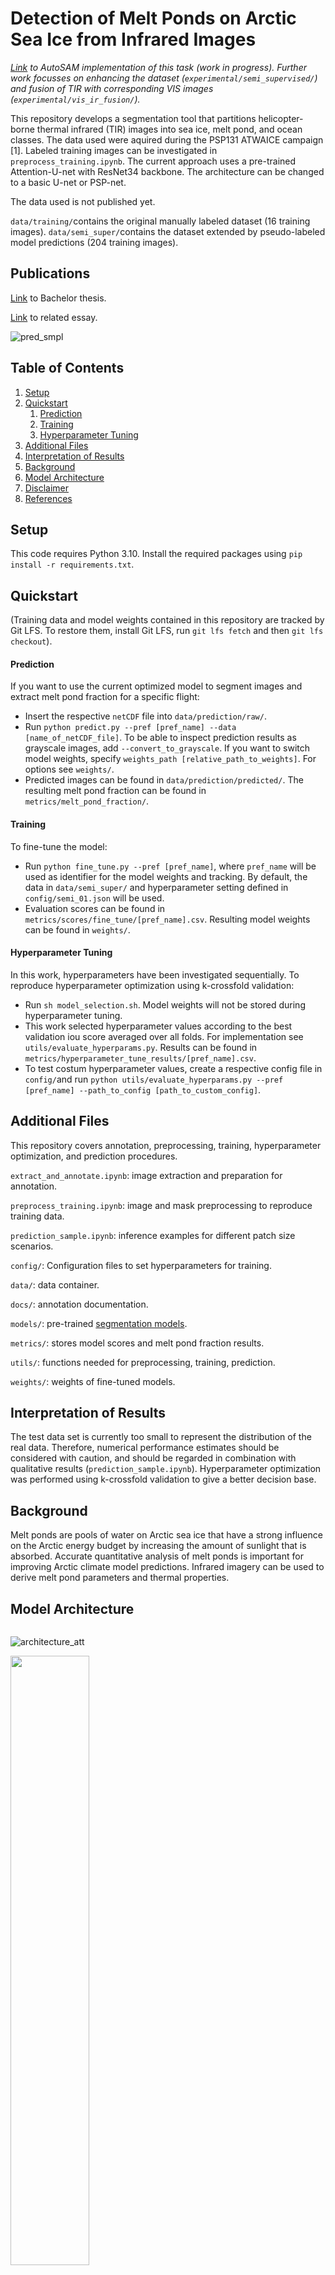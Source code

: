 # Detection of Melt Ponds on Arctic Sea Ice from Infrared Images

*[Link](https://github.com/marlens123/autoSAM_pond_segmentation) to AutoSAM implementation of this task (work in progress). Further work focusses on enhancing the dataset (```experimental/semi_supervised/```) and fusion of TIR with corresponding VIS images (```experimental/vis_ir_fusion/```).*

This repository develops a segmentation tool that partitions helicopter-borne thermal infrared (TIR) images into sea ice, melt pond, and ocean classes. 
The data used were aquired during the PSP131 ATWAICE campaign [1]. Labeled training images can be investigated in ```preprocess_training.ipynb```.
The current approach uses a pre-trained Attention-U-net with ResNet34 backbone. The architecture can be changed to a basic U-net or PSP-net. 

The data used is not published yet.

```data/training/```contains the original manually labeled dataset (16 training images). ```data/semi_super/```contains the dataset extended by pseudo-labeled model predictions (204 training images).

## Publications
[Link](https://seaice.uni-bremen.de/proceedings-theses-reports/) to Bachelor thesis.

[Link](https://te.ma/art/ut5cb0/reil-melting-ponds-arctic-sea/) to related essay.

![pred_smpl](https://github.com/marlens123/pond_segmentation/assets/80780236/e0298018-ea2d-44a4-9711-a00b69464980)

## Table of Contents
1. [Setup](https://github.com/marlens123/pond_segmentation/blob/main/README.md#setup)
2. [Quickstart](https://github.com/marlens123/pond_segmentation/blob/main/README.md#quickstart)
   1. [Prediction](https://github.com/marlens123/pond_segmentation/blob/main/README.md#prediction)
   2. [Training](https://github.com/marlens123/pond_segmentation/blob/main/README.md#training)
   3. [Hyperparameter Tuning](https://github.com/marlens123/pond_segmentation/blob/main/README.md#hyperparameter-tuning)
3. [Additional Files](https://github.com/marlens123/pond_segmentation/blob/main/README.md#additional-files)
4. [Interpretation of Results](https://github.com/marlens123/pond_segmentation/blob/main/README.md#interpretation-of-results)
5. [Background](https://github.com/marlens123/pond_segmentation/blob/main/README.md#background)
6. [Model Architecture](https://github.com/marlens123/pond_segmentation/blob/main/README.md#model-architecture)
9. [Disclaimer](https://github.com/marlens123/pond_segmentation/blob/main/README.md#disclaimer)
8. [References](https://github.com/marlens123/pond_segmentation/blob/main/README.md#references)

## Setup
This code requires Python 3.10. Install the required packages using ```pip install -r requirements.txt```.

## Quickstart
(Training data and model weights contained in this repository are tracked by Git LFS. To restore them, install Git LFS, run ```git lfs fetch``` and then ```git lfs checkout```).

#### Prediction
If you want to use the current optimized model to segment images and extract melt pond fraction for a specific flight:

- Insert the respective ```netCDF``` file into ```data/prediction/raw/```.
- Run ```python predict.py --pref [pref_name] --data [name_of_netCDF_file]```. To be able to inspect prediction results as grayscale images, add ```--convert_to_grayscale```. If you want to switch model weights, specify ```weights_path [relative_path_to_weights]```. For options see ```weights/```.
- Predicted images can be found in ```data/prediction/predicted/```. The resulting melt pond fraction can be found in ```metrics/melt_pond_fraction/```.

#### Training
To fine-tune the model:

- Run ```python fine_tune.py --pref [pref_name]```, where ```pref_name``` will be used as identifier for the model weights and tracking. By default, the data in ```data/semi_super/``` and hyperparameter setting defined in ```config/semi_01.json``` will be used.
- Evaluation scores can be found in ```metrics/scores/fine_tune/[pref_name].csv```. Resulting model weights can be found in ```weights/```.

#### Hyperparameter Tuning
In this work, hyperparameters have been investigated sequentially. To reproduce hyperparameter optimization using k-crossfold validation:

- Run ```sh model_selection.sh```. Model weights will not be stored during hyperparameter tuning.
- This work selected hyperparameter values according to the best validation iou score averaged over all folds. For implementation see ```utils/evaluate_hyperparams.py```. Results can be found in ```metrics/hyperparameter_tune_results/[pref_name].csv```.
- To test costum hyperparameter values, create a respective config file in ```config/```and run ```python utils/evaluate_hyperparams.py --pref [pref_name] --path_to_config [path_to_custom_config]```.

## Additional Files
This repository covers annotation, preprocessing, training, hyperparameter optimization, and prediction procedures.

```extract_and_annotate.ipynb```: image extraction and preparation for annotation.

```preprocess_training.ipynb```: image and mask preprocessing to reproduce training data.

```prediction_sample.ipynb```: inference examples for different patch size scenarios.

```config/```: Configuration files to set hyperparameters for training.

```data/```: data container.

```docs/```: annotation documentation.

```models/```: pre-trained [segmentation models](https://github.com/qubvel/segmentation_models).

```metrics/```: stores model scores and melt pond fraction results.

```utils/```: functions needed for preprocessing, training, prediction.

```weights/```: weights of fine-tuned models.

## Interpretation of Results
The test data set is currently too small to represent the distribution of the real data. Therefore, numerical performance estimates should be considered with caution, and should be regarded in combination with qualitative results (```prediction_sample.ipynb```). Hyperparameter optimization was performed using k-crossfold validation to give a better decision base.

## Background
Melt ponds are pools of water on Arctic sea ice that have a strong influence on the Arctic energy budget by increasing the amount of sunlight that is absorbed. 
Accurate quantitative analysis of melt ponds is important for improving Arctic climate model predictions.
Infrared imagery can be used to derive melt pond parameters and thermal properties.

## Model Architecture
<img scr="https://github.com/marlens123/ponds_extended/assets/80780236/84dde17c-6ecd-4608-af7f-7be75de84729" width="200">

![architecture_att](https://github.com/marlens123/pond_segmentation/assets/80780236/f7c59002-b034-4fc0-b010-dec8068261d6)

<img src="[https://i.imgur.com/ZWnhY9T.png](https://github.com/marlens123/pond_segmentation/assets/80780236/f7c59002-b034-4fc0-b010-dec8068261d6)" width=50% height=50%>


## Disclaimer
The project is the extended version of my Bachelor thesis under the supervision of Dr. Gunnar Spreen ([Remote Sensing Group of Polar Regions](https://seaice.uni-bremen.de/research-group/), University of Bremen)
and Dr. Ulf Krumnack ([Computer Vision Group](https://www.ikw.uni-osnabrueck.de/en/research_groups/computer_vision.html), University of Osnabrück).

## References
[1] Kanzow, Thorsten (2023). The Expedition PS131 of the Research Vessel POLARSTERN to the
Fram Strait in 2022. Ed. by Horst Bornemann and Susan Amir Sawadkuhi. Bremerhaven. DOI: 10.57738/BzPM\_0770\_2023.

**Contact**: mareil@uni-osnabrueck.de
